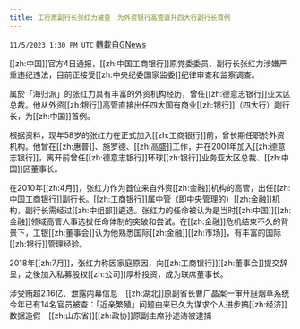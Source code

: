```yaml
---
title: 工行原副行长张红力被查　为外资银行高管直升四大行副行长首例
---
```

`11/5/2023 1:30 PM UTC` [轉載自GNews](https://gnews.org/articles/1926371)

[[zh:中国]]官方4日通报，[[zh:中国工商银行]]原党委委员、副行长张红力涉嫌严重违纪违法，目前正接受[[zh:中央纪委国家监委]]纪律审查和监察调查。

属於「海归派」的张红力具有丰富的外资机构经历，曾任[[zh:德意志银行]]亚太区总裁。他从外资[[zh:银行]]高管直接出任四大国有商业[[zh:银行]]（四大行）副行长，为[[zh:中国]]首例。

根据资料，现年58岁的张红力在正式加入[[zh:工商银行]]前，曾长期任职於外资机构。他曾在[[zh:惠普]]、施罗德、[[zh:高盛]]工作，并在2001年加入[[zh:德意志银行]]，离开前曾任[[zh:德意志银行]]环球[[zh:银行]]业务亚太区总裁、[[zh:中国]]区董事长。

在2010年[[zh:4月]]，张红力作为首位来自外资[[zh:金融]]机构的高管，出任[[zh:中国工商银行]]副行长。[[zh:工商银行]]属中管（即中央管理的）[[zh:金融]]机构，副行长需经过[[zh:中组部]]遴选。张红力的任命被认为是当时[[zh:中国]][[zh:金融]]领域高管人事选拔任命体制的突破和尝试。在[[zh:金融]]危机结束不久的背景下，工银[[zh:董事会]]认为他熟悉国际[[zh:金融]][[zh:市场]]，有丰富的国际[[zh:银行]]管理经验。

2018年[[zh:7月]]，张红力称因家庭原因，向[[zh:工商银行]][[zh:董事会]]提交辞呈，之後加入私募股权[[zh:公司]]厚朴投资，成为联席董事长。

涉受贿超2.16亿、泄露内幕信息　[[zh:湖北]]原副省长曹广晶案一审开庭烟草系统今年已有14名官员被查：「近亲繁殖」问题由来已久为谋求个人进步搞[[zh:经济]]数据造假　[[zh:山东省]][[zh:政协]]原副主席孙述涛被逮捕
